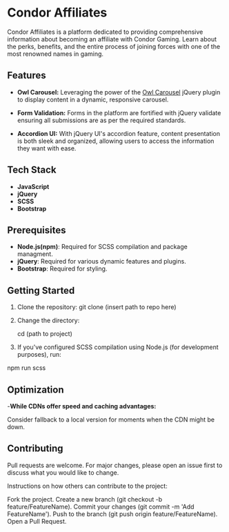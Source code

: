 # Condor Affiliates

Condor Affiliates is a platform dedicated to providing comprehensive information about becoming an affiliate with Condor Gaming. Learn about the perks, benefits, and the entire process of joining forces with one of the most renowned names in gaming.

## Features

- **Owl Carousel:** Leveraging the power of the [Owl Carousel](https://owlcarousel2.github.io/OwlCarousel2/) jQuery plugin to display content in a dynamic, responsive carousel.
  
- **Form Validation:** Forms in the platform are fortified with jQuery validate ensuring all submissions are as per the required standards.

- **Accordion UI:** With jQuery UI's accordion feature, content presentation is both sleek and organized, allowing users to access the information they want with ease.

## Tech Stack

- **JavaScript**
- **jQuery**
- **SCSS**
- **Bootstrap**

## Prerequisites

- **Node.js(npm)**: Required for SCSS compilation and package managment.
- **jQuery**: Required for various dynamic features and plugins.
- **Bootstrap**:  Required for styling.

## Getting Started

1. Clone the repository:
 git clone (insert path to repo here)

2. Change the directory:

   cd (path to project)

3. If you've configured SCSS compilation using Node.js (for development purposes), run:

  npm run scss


## Optimization

-**While CDNs offer speed and caching advantages:**

Consider fallback to a local version for moments when the CDN might be down.

## Contributing

Pull requests are welcome. For major changes, please open an issue first to discuss what you would like to change.


Instructions on how others can contribute to the project:

Fork the project.
Create a new branch (git checkout -b feature/FeatureName).
Commit your changes (git commit -m 'Add FeatureName').
Push to the branch (git push origin feature/FeatureName).
Open a Pull Request.
